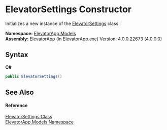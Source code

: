 # ElevatorSettings Constructor 
 

Initializes a new instance of the <a href="T_ElevatorApp_Models_ElevatorSettings">ElevatorSettings</a> class

**Namespace:**&nbsp;<a href="N_ElevatorApp_Models">ElevatorApp.Models</a><br />**Assembly:**&nbsp;ElevatorApp (in ElevatorApp.exe) Version: 4.0.0.22673 (4.0.0.0)

## Syntax

**C#**<br />
``` C#
public ElevatorSettings()
```


## See Also


#### Reference
<a href="T_ElevatorApp_Models_ElevatorSettings">ElevatorSettings Class</a><br /><a href="N_ElevatorApp_Models">ElevatorApp.Models Namespace</a><br />